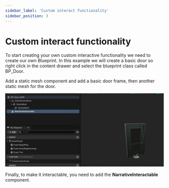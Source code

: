 ```yaml
---
sidebar_label: 'Custom interact functionality'
sidebar_position: 3
---
```


# Custom interact functionality

To start creating your own custom interactive functionality we need to create our own Blueprint. In this example we will create a basic door so right click in the content drawer and select the blueprint class called BP_Door.

Add a static mesh component and add a basic door frame, then another static mesh for the door.

![custom-interact-functionlaity.jpg](/img/interaction/custom-interact-functionlaity.jpg)

Finally, to make it interactable, you need to add the **NarrativeInteractable** component.